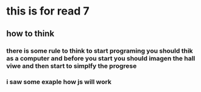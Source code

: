 # this is for read 7
## how to think 
### there is some rule to think to start programing you should thik as a computer and before you start you should imagen the hall viwe and then start to simplfy the progrese 
### i saw some exaple how js will work